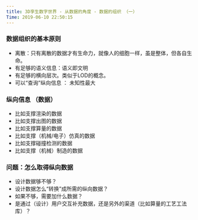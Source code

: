 ```yaml
---
title: 3D孪生数字世界 - 从数据的角度 - 数据的组织 （一）
Time: 2019-06-10 22:50:15
---
```


### 数据组织的基本原则

- 离散：只有离散的数据才有生命力，就像人的细胞一样，虽是整体，但各自生命。
- 有足够的语义信息：语义即文明
- 有足够的横向层次。类似于LOD的概念。
- 可以“查询”纵向信息 ： 未知性最大

### 纵向信息 （数据）

- 比如支撑渲染的数据
- 比如支撑出图的数据
- 比如支撑算量的数据
- 比如支撑（机械/电子）仿真的数据
- 比如支撑碰撞检测的数据
- 比如支撑（机械）制造的数据

### 问题：怎么取得纵向数据

 - 设计数据够不够？
 - 设计数据怎么“转换”成所需的纵向数据？
 - 如果不够，需要加什么数据？ 
 - 是通过（设计）用户交互补充数据，还是另外的渠道（比如算量的工艺工法库）？